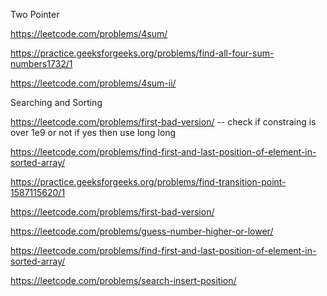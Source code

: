 
Two Pointer

https://leetcode.com/problems/4sum/

https://practice.geeksforgeeks.org/problems/find-all-four-sum-numbers1732/1

https://leetcode.com/problems/4sum-ii/



Searching and Sorting

https://leetcode.com/problems/first-bad-version/  --  check if constraing is over 1e9 or not if yes then use long long

https://leetcode.com/problems/find-first-and-last-position-of-element-in-sorted-array/

https://practice.geeksforgeeks.org/problems/find-transition-point-1587115620/1

https://leetcode.com/problems/first-bad-version/

https://leetcode.com/problems/guess-number-higher-or-lower/

https://leetcode.com/problems/find-first-and-last-position-of-element-in-sorted-array/

https://leetcode.com/problems/search-insert-position/

